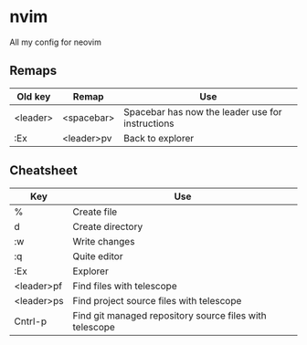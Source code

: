 # nvim

All my config for neovim

## Remaps

| Old key    | Remap        | Use                                              |
| ---------- | ------------ | ------------------------------------------------ |
| \<leader\> | \<spacebar\> | Spacebar has now the leader use for instructions |
| :Ex        | \<leader\>pv | Back to explorer                                 |

## Cheatsheet

| Key          | Use                                                     |
| ------------ | ------------------------------------------------------- |
| %            | Create file                                             |
| d            | Create directory                                        |
| :w           | Write changes                                           |
| :q           | Quite editor                                            |
| :Ex          | Explorer                                                |
| \<leader\>pf | Find files with telescope                               |
| \<leader\>ps | Find project source files with telescope                |
| Cntrl-p      | Find git managed repository source files with telescope |

